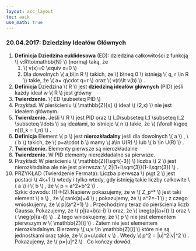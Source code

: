 ```yaml
---
layout: acc_layout
toc: aaik
use_math: true
---
```


### 20.04.2017: Dziedziny Ideałów Głównych

1.  **Definicja** **Dziedzina euklidesowa** (ED): dziedzina całkowitości
    z funkcją  \\(  v:R\\to\\mathbb{N}  \\)  (normą) taką, że
    1.   \\(  v(x)=0 \\equiv x=0  \\) 
    2.  Dla dowolnych  \\(  a,b\\in R  \\)  takich, że  \\(  b\\neq 0
         \\)  istnieją  \\(  q, r \\in R  \\)  takie, że  \\(  a=
        q\\cdot q+r  \\)  oraz  \\(  v(r)\\lt v(b)  \\)  .
2.  **Definicja** Dziedzina  \\(  R  \\)  jest **dziedziną ideałów
    głównych** (PID) jeśli każdy ideał w  \\(  R  \\)  jest główny
3.  **Twierdzenie.**  \\(  ED \\subseteq PID  \\) 
4.  Przykład. W pierścieniu  \\(  \\mathbb{Z}\[x\]  \\)  ideał  \\(  (2,x)
     \\)  nie jest ideałem głównym.
5.  **Twierdzenie.** Jeśli  \\(  R  \\)  jest PID oraz  \\( 
    I\_0\\subseteq I\_1 \\subseteq I\_2 \\subseteq \\ldots  \\)  są
    ideałami, to istnieje  \\(  n  \\)  takie, że  \\(  (\\forall k\\geq
    n)(I\_k = I\_n)  \\)  .
6.  **Definicja** Element  \\(  p  \\)  jest **nierozkładalny** jeśli
    dla dowolnych  \\(  a  \\)  ,  \\(  b  \\)  takich, że  \\( 
    p=a\\cdot b  \\)  mamy  \\(  a\\in U(R)  \\)  lub  \\(  b \\in U(R)
     \\)  .
7.  **Twierdzenie.** Elementy pierwsze są nierozkładalne
8.  **Twierdzenie.** W PID elementy nierozkładalne sa pierwsze.
9.  Przykład: W pierścieniu  \\(  \\mathbb{Z}\[\\sqrt{-3}\]  \\)  liczba  \\( 
    2  \\)  jest nierozkładalna ale nie jest pierwsza:  \\( 
    2\|(1+i\\sqrt{3})(1-i\\sqrt{3})  \\)  .
10. PRZYKŁAD (Twierdzenie Fermata): Liczba pierwsza  \\(  p\\gt 2  \\) 
    jest postaci  \\(  4k+1  \\)  wtedy i tylko wtedy, gdy istnieją
    takie liczby całkowite  \\(  a  \\)  i  \\(  b  \\)  , że  \\(  p =
    a^2+b^2  \\)  .\
    Szkic dowodu: (1)→(2).Napierw pokazujemy, że w  \\(  Z\_p^\*  \\) 
    jest taki element  \\(  a  \\)  , że  \\(  rank(a)=4  \\)  ;
    pokazujemy, że  \\(  a^2=-1  \\)  ; z czego wnioskujemy, że  \\( 
    p\|(a^2+1)  \\)  . Przechodzimy teraz do pierścienia liczb Gaussa.
    Pokazujemy, że  \\(  p\|(a+i)(a-i)  \\)  oraz, że  \\( 
    \\neg(p\|(a+i))  \\)  oraz  \\(  \\neg(p\|(a-i))  \\)  . Z tego
    wnioskujemy, że  \\(  p  \\)  nie jest elementem pierwszym w  \\( 
    \\mathbb{Z}\[i\]  \\)  . Zatem nie jest elementem nierozkładalnym. Bierzemy
     \\(  u,v \\in \\mathbb{Z}\[i\]  \\)  które nie są jednostkami oraz takie,
    że  \\(  p=u\\cdot v  \\)  . Wtedy  \\(  p^2 = \|u\|^2\|v\|^2
     \\)  . Pokazujemy, że  \\(  p=\|u\|^2  \\)  . Co kończy dowód.

